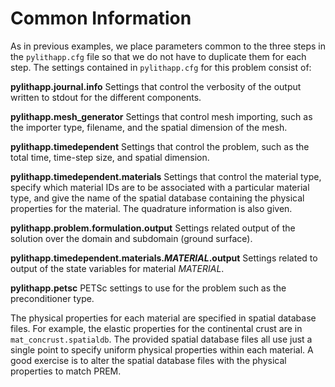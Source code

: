 # Common Information

As in previous examples, we place parameters common to the three steps in the `pylithapp.cfg` file so that we do not have to duplicate them for each step.
The settings contained in `pylithapp.cfg` for this problem consist of:

**pylithapp.journal.info** Settings that control the verbosity of the output written to stdout for the different components.

**pylithapp.mesh_generator** Settings that control mesh importing, such as the importer type, filename, and the spatial dimension of the mesh.

**pylithapp.timedependent** Settings that control the problem, such as the total time, time-step size, and spatial dimension.

**pylithapp.timedependent.materials** Settings that control the material type, specify which material IDs are to be associated with a particular material type, and give the name of the spatial database containing the physical properties for the material. The quadrature information is also given.

**pylithapp.problem.formulation.output** Settings related output of the solution over the domain and subdomain (ground surface).

**pylithapp.timedependent.materials.*MATERIAL*.output** Settings related to output of the state variables for material *MATERIAL*.

**pylithapp.petsc** PETSc settings to use for the problem such as the preconditioner type.

The physical properties for each material are specified in spatial database files.
For example, the elastic properties for the continental crust are in `mat_concrust.spatialdb`.
The provided spatial database files all use just a single point to specify uniform physical properties within each material.
A good exercise is to alter the spatial database files with the physical properties to match PREM.
